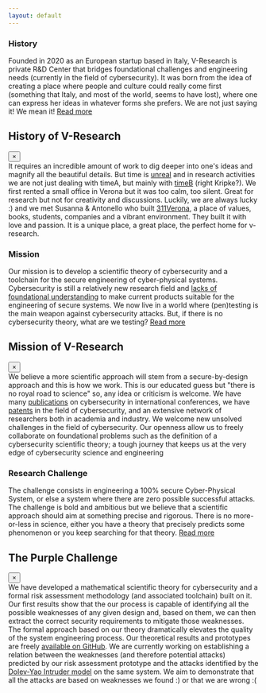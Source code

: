 ```yaml
---
layout: default
---
```


<div class="container">

<!-- history -->
<div class="row">
<h3 class="b-cont-margin w-100"> History </h3>
<p> Founded in 2020 as an European startup based in Italy, V-Research
is private R&D Center that bridges foundational challenges and engineering
needs (currently in the field of cybersecurity).  It was born from the idea of
creating a place where people and culture could really come first (something
that Italy, and most of the world, seems to have lost), where one can express
her ideas in whatever forms she prefers. We are not just saying it! We mean it! 
<a href="" data-toggle="modal" data-target="#modalHis"> Read more</a>
</p>
</div>

<!-- Modal -->
<div class="modal fade" id="modalHis" tabindex="-1" role="dialog" aria-labelledby="exampleModalCenterTitle" aria-hidden="true">
<div class="modal-dialog modal-dialog-centered" role="document">
<div class="modal-content modal-bio">

<!-- modal header -->
<div class="modal-header">
<h2 class="modal-title orange">
History of V-Research
</h2>
<button type="button" class="close modal-close" data-dismiss="modal" aria-label="Close">
<span aria-hidden="true">&times;</span>
</button>
</div>

<!-- modal body -->
<div class="modal-body">
It requires an incredible amount of work to dig deeper into one's ideas and
magnify all the beautiful details. But time is <a
href="http://www.dif.unige.it/epilog/McTaggart.pdf">unreal</a> and in research
activities we are not just dealing with timeA, but mainly with <a
href="https://en.wikipedia.org/wiki/B-theory_of_time">timeB</a> (right
Kripke?).  We first rented a small office in Verona but it was too calm, too
silent. Great for research but not for creativity and discussions. Luckily, we
are always lucky :) and we met Susanna & Antonello who built <a
href="https://311verona.com/">311Verona</a>, a place of values, books,
students, companies and a vibrant environment.  They built it with love and
passion. It is a unique place, a great place, the perfect home for v-research.
</div>

</div>
</div>
</div>

<!-- mission -->
<div class="row">
<h3 class="b-cont-margin w-100"> Mission </h3>
<p>
Our mission is to develop a scientific theory of cybersecurity and a toolchain
for the secure engineering of cyber-physical systems. Cybersecurity is
still a relatively new research field and <a href="https://www.usenix.org/conference/usenixsecurity16/technical-sessions/presentation/herley">lacks of foundational understanding</a> to
make current products suitable for the engineering of secure systems.
We now live in a world where (pen)testing is the main weapon against
cybersecurity attacks. But, if there is no cybersecurity theory, what are we
testing? 
<a href="" data-toggle="modal" data-target="#modalMis"> Read more</a>
</p>
</div>

<!-- Modal -->
<div class="modal fade" id="modalMis" tabindex="-1" role="dialog" aria-labelledby="exampleModalCenterTitle" aria-hidden="true">
<div class="modal-dialog modal-dialog-centered" role="document">
<div class="modal-content modal-bio">

<!-- modal header -->
<div class="modal-header">
<h2 class="modal-title orange">
Mission of V-Research
</h2>
<button type="button" class="close modal-close" data-dismiss="modal" aria-label="Close">
<span aria-hidden="true">&times;</span>
</button>
</div>

<!-- modal body -->
<div class="modal-body">
We believe a more scientific approach will stem from a
secure-by-design approach and this is how we work. This is our educated
guess but "there is no royal road to science" so, any idea or criticism is welcome.
We have
many <a href="team.html">publications</a> on cybersecurity in international conferences, we have <a href="http://marcorocchetto.eu/patents.html">patents</a> in the field of
cybersecurity, and an extensive network of researchers both
in academia and industry. We welcome new unsolved challenges in the field of
cybersecurity. Our openness allow us to freely collaborate on foundational
problems such as the definition of a cybersecurity scientific theory; a tough
journey that keeps us at the very edge of cybersecurity science and engineering
</div>

</div>
</div>
</div>

<!-- purple challenge -->
<div class="row">
<h3 class="b-cont-margin w-100"> Research Challenge </h3>
<p>
The challenge consists in engineering a 100% secure Cyber-Physical System, or else a system where there are zero possible successful attacks. The challenge is bold and ambitious but we believe that a scientific approach should aim at something precise and rigorous. There is no more-or-less in science, either you have a theory that precisely predicts some phenomenon or you keep searching for that theory.
<a href="" data-toggle="modal" data-target="#modalRes"> Read more</a>
</p>
</div>

<!-- Modal -->
<div class="modal fade" id="modalRes" tabindex="-1" role="dialog" aria-labelledby="exampleModalCenterTitle" aria-hidden="true">
<div class="modal-dialog modal-dialog-centered" role="document">
<div class="modal-content modal-bio">

<!-- modal header -->
<div class="modal-header">
<h2 class="modal-title orange">
The Purple Challenge
</h2>
<button type="button" class="close modal-close" data-dismiss="modal" aria-label="Close">
<span aria-hidden="true">&times;</span>
</button>
</div>

<!-- modal body -->
<div class="modal-body">
We have developed a mathematical scientific theory for cybersecurity and a
formal risk assessment methodology (and associated toolchain) built on it. Our
first results show that the our process is capable of
identifying all the possible weaknesses of any given design and, based on them,
we can then extract the correct security requirements to mitigate those
weaknesses.  The formal approach based on our theory dramatically elevates the
quality of the system engineering process.  Our theoretical results and
prototypes are freely <a href="https://github.com/v-research">available on GitHub</a>. We are currently working on establishing a relation between the
weaknesses (and therefore potential attacks) predicted by our risk assessment prototype
and the attacks identified by the <a href="https://en.wikipedia.org/wiki/Dolev%E2%80%93Yao_model">Dolev-Yao Intruder model</a> on the same system.
We aim to demonstrate that all the attacks are based on weaknesses we found :) or that we are wrong :(
</div>

</div>
</div>
</div>

</div>
